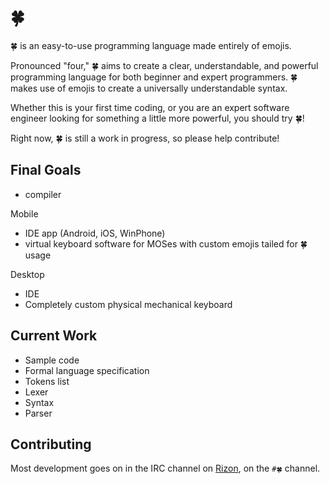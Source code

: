 ﻿# 🍀

🍀 is an easy-to-use programming language made entirely of emojis.

Pronounced "four," 🍀 aims to create a clear, understandable, and powerful programming language
for both beginner and expert programmers. 🍀 makes use of emojis to create a universally understandable syntax.

Whether this is your first time coding,
or you are an expert software engineer looking for something a little more powerful,
you should try 🍀!

Right now, 🍀 is still a work in progress,
so please help contribute!

## Final Goals
- compiler

Mobile
- IDE app (Android, iOS, WinPhone)
- virtual keyboard software for MOSes with custom emojis tailed for 🍀 usage

Desktop
- IDE
- Completely custom physical mechanical keyboard

## Current Work
- Sample code
- Formal language specification
- Tokens list
- Lexer
- Syntax
- Parser

## Contributing

Most development goes on in the IRC channel on [Rizon](http://rizon.net), on the ```#🍀``` channel.
